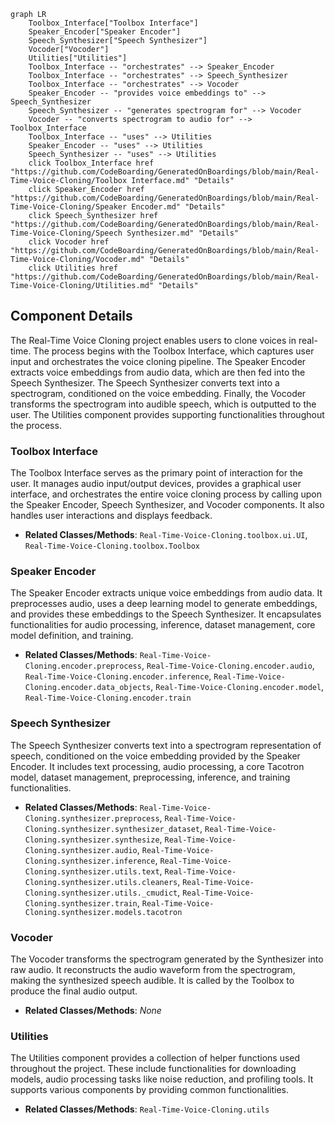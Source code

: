 ```mermaid
graph LR
    Toolbox_Interface["Toolbox Interface"]
    Speaker_Encoder["Speaker Encoder"]
    Speech_Synthesizer["Speech Synthesizer"]
    Vocoder["Vocoder"]
    Utilities["Utilities"]
    Toolbox_Interface -- "orchestrates" --> Speaker_Encoder
    Toolbox_Interface -- "orchestrates" --> Speech_Synthesizer
    Toolbox_Interface -- "orchestrates" --> Vocoder
    Speaker_Encoder -- "provides voice embeddings to" --> Speech_Synthesizer
    Speech_Synthesizer -- "generates spectrogram for" --> Vocoder
    Vocoder -- "converts spectrogram to audio for" --> Toolbox_Interface
    Toolbox_Interface -- "uses" --> Utilities
    Speaker_Encoder -- "uses" --> Utilities
    Speech_Synthesizer -- "uses" --> Utilities
    click Toolbox_Interface href "https://github.com/CodeBoarding/GeneratedOnBoardings/blob/main/Real-Time-Voice-Cloning/Toolbox Interface.md" "Details"
    click Speaker_Encoder href "https://github.com/CodeBoarding/GeneratedOnBoardings/blob/main/Real-Time-Voice-Cloning/Speaker Encoder.md" "Details"
    click Speech_Synthesizer href "https://github.com/CodeBoarding/GeneratedOnBoardings/blob/main/Real-Time-Voice-Cloning/Speech Synthesizer.md" "Details"
    click Vocoder href "https://github.com/CodeBoarding/GeneratedOnBoardings/blob/main/Real-Time-Voice-Cloning/Vocoder.md" "Details"
    click Utilities href "https://github.com/CodeBoarding/GeneratedOnBoardings/blob/main/Real-Time-Voice-Cloning/Utilities.md" "Details"
```

## Component Details

The Real-Time Voice Cloning project enables users to clone voices in real-time. The process begins with the Toolbox Interface, which captures user input and orchestrates the voice cloning pipeline. The Speaker Encoder extracts voice embeddings from audio data, which are then fed into the Speech Synthesizer. The Speech Synthesizer converts text into a spectrogram, conditioned on the voice embedding. Finally, the Vocoder transforms the spectrogram into audible speech, which is outputted to the user. The Utilities component provides supporting functionalities throughout the process.

### Toolbox Interface
The Toolbox Interface serves as the primary point of interaction for the user. It manages audio input/output devices, provides a graphical user interface, and orchestrates the entire voice cloning process by calling upon the Speaker Encoder, Speech Synthesizer, and Vocoder components. It also handles user interactions and displays feedback.
- **Related Classes/Methods**: `Real-Time-Voice-Cloning.toolbox.ui.UI`, `Real-Time-Voice-Cloning.toolbox.Toolbox`

### Speaker Encoder
The Speaker Encoder extracts unique voice embeddings from audio data. It preprocesses audio, uses a deep learning model to generate embeddings, and provides these embeddings to the Speech Synthesizer. It encapsulates functionalities for audio processing, inference, dataset management, core model definition, and training.
- **Related Classes/Methods**: `Real-Time-Voice-Cloning.encoder.preprocess`, `Real-Time-Voice-Cloning.encoder.audio`, `Real-Time-Voice-Cloning.encoder.inference`, `Real-Time-Voice-Cloning.encoder.data_objects`, `Real-Time-Voice-Cloning.encoder.model`, `Real-Time-Voice-Cloning.encoder.train`

### Speech Synthesizer
The Speech Synthesizer converts text into a spectrogram representation of speech, conditioned on the voice embedding provided by the Speaker Encoder. It includes text processing, audio processing, a core Tacotron model, dataset management, preprocessing, inference, and training functionalities.
- **Related Classes/Methods**: `Real-Time-Voice-Cloning.synthesizer.preprocess`, `Real-Time-Voice-Cloning.synthesizer.synthesizer_dataset`, `Real-Time-Voice-Cloning.synthesizer.synthesize`, `Real-Time-Voice-Cloning.synthesizer.audio`, `Real-Time-Voice-Cloning.synthesizer.inference`, `Real-Time-Voice-Cloning.synthesizer.utils.text`, `Real-Time-Voice-Cloning.synthesizer.utils.cleaners`, `Real-Time-Voice-Cloning.synthesizer.utils._cmudict`, `Real-Time-Voice-Cloning.synthesizer.train`, `Real-Time-Voice-Cloning.synthesizer.models.tacotron`

### Vocoder
The Vocoder transforms the spectrogram generated by the Synthesizer into raw audio. It reconstructs the audio waveform from the spectrogram, making the synthesized speech audible. It is called by the Toolbox to produce the final audio output.
- **Related Classes/Methods**: _None_

### Utilities
The Utilities component provides a collection of helper functions used throughout the project. These include functionalities for downloading models, audio processing tasks like noise reduction, and profiling tools. It supports various components by providing common functionalities.
- **Related Classes/Methods**: `Real-Time-Voice-Cloning.utils`